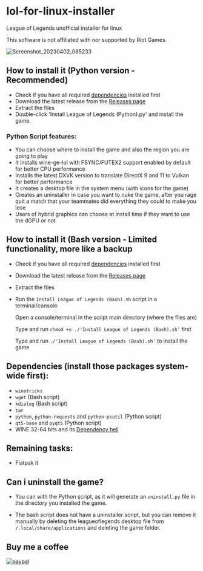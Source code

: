 # lol-for-linux-installer
League of Legends unofficial installer for linux

This software is not affiliated with nor supported by Riot Games.

![Screenshot_20230402_085233](https://user-images.githubusercontent.com/40970965/229351096-e30b9efe-fa78-4bb7-980d-a23496cf8b09.png)

## How to install it (Python version - Recommended)
- Check if you have all required [dependencies](#dependencies) installed first
- Download the latest release from the [Releases page](https://github.com/kassindornelles/lol-for-linux-bash-installer/releases)
- Extract the files
- Double-click 'Install League of Legends (Python).py' and install the game.

### Python Script features:
- You can choose where to install the game and also the region you are going to play
- It installs wine-ge-lol with FSYNC/FUTEX2 support enabled by default for better CPU performance
- Installs the latest DXVK version to translate DirectX 9 and 11 to Vulkan for better performance
- It creates a desktop file in the system menu (with icons for the game)
- Creates an uninstaller in case you want to nuke the game, after you rage quit a match that your teammates did everything they could to make you lose
- Users of hybrid graphics can choose at install time if they want to use the dGPU or not

## How to install it (Bash version - Limited functionality, more like a backup
- Check if you have all required [dependencies](#dependencies) installed first
- Download the latest release from the [Releases page](https://github.com/kassindornelles/lol-for-linux-bash-installer/releases)
- Extract the files
- Run the `Install League of Legends (Bash).sh` script in a terminal/console:

   Open a console/terminal in the script main directory (where the files are)

   Type and run ```chmod +x ./'Install League of Legends (Bash).sh'``` first

   Type and run `./'Install League of Legends (Bash).sh'` to install the game


## <a name="dependencies"></a> Dependencies (install those packages system-wide first):
- `winetricks`
- `wget` (Bash script)
- `kdialog` (Bash script)
- `tar`
- `python`, `python-requests` and `python-psutil` (Python script)
- `qt5-base` and `pyqt5` (Python script)
- WINE 32-64 bits and its [Dependency hell](https://www.gloriouseggroll.tv/how-to-get-out-of-wine-dependency-hell/)

## Remaining tasks:
- Flatpak it

## Can i uninstall the game?
- You can with the Python script, as it will generate an `uninstall.py` file in the directory you installed the game.

- The bash script does not have a uninstaller script, but you can remove it manually by deleting the leagueoflegends desktop file from `/.local/share/applications` and deleting the game folder.

## Buy me a coffee
[![paypal](https://www.paypalobjects.com/en_US/i/btn/btn_donateCC_LG.gif)](https://www.paypal.com/donate/?hosted_button_id=9D3JQM8NAYS98)

